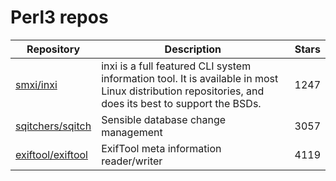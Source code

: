 # Perl3 repos

| Repository                                                | Description                                                                                                                                          | Stars |
| --------------------------------------------------------- | ---------------------------------------------------------------------------------------------------------------------------------------------------- | ----- |
| [smxi/inxi](https://github.com/smxi/inxi)                 | inxi is a full featured CLI system information tool. It is available in most Linux distribution repositories, and does its best to support the BSDs. | 1247  |
| [sqitchers/sqitch](https://github.com/sqitchers/sqitch)   | Sensible database change management                                                                                                                  | 3057  |
| [exiftool/exiftool](https://github.com/exiftool/exiftool) | ExifTool meta information reader/writer                                                                                                              | 4119  |
